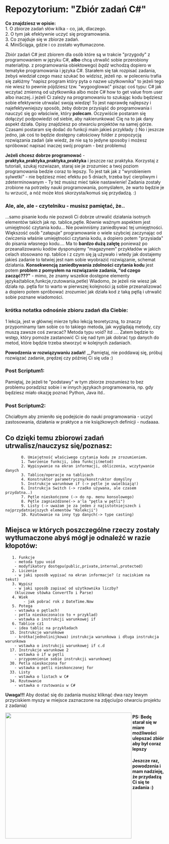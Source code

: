 # Repozytorium: "Zbiór zadań C#" #

<p align="left">
<b>Co znajdziesz w opisie:</b></br>
1. O zbiorze zadań słów kilka - co, jak, dlaczego.</br>
2. O tym jak efektywnie uczyć się programowania.</br>
3. Co znajduje się w zbiorze zadań.</br>
4. MiniŚciąga, gdzie i co zostało wytłumaczone.</br>
</p>

Zbiór zadań C# jest zbiorem dla osób które są w trakcie "przygody" z programowaniem w języku C#,
__albo__ chcą utrwalić sobie przerobiony materiał(np. z programowania obiektowego) _bądź_ wchodzą dopiero
w tematyke programowania i języka C#. Starałem się tak rozpisać zadania, żebyś wiedział czego masz szukać
bo widzisz, jeżeli np. w poleceniu trafia się załóżmy "napisz program który pyta o nazwe użytkownika" to
jeżeli tego nie wiesz to pewnie pójdziesz tzw. "wygooglować" pisząc coś typu: C# jak wczytać zmienną od użytkownika albo
może C# how to get value from user albo inaczej..i jeżeli Ci zależy na programowaniu to szukając kodu będziesz sobie efektywnie utrwalać
swoją wiedzę! To jest naprawdę najlepszy i najefektywniejszy sposób, żeby dobrze przysiąść do programowania i nauczyć się go właściwie,
który __polecam__. Oczywiście postaram się dołączyć podpowiedzi od siebie, aby nakierunkować Cię na to jak dany aspekt działa. 
Opisy znajdziesz po otwarciu projektów na samej górze. Czasami postaram się dodać do funkcji main jakieś przykłady :) 
No i jeszcze jedno, jak coś to będzie dostępny całościowy folder z propozycją rozwiązania zadań
(ale wiedz, że nie są to jedyne sposoby i możesz spróbować napisać inaczej swój program - bez problemu)


__Jeżeli chcesz dobrze programować__ - __praktyka,praktyka,praktyka,praktyka__ i jeszcze raz praktyka. 
Korzystaj z tutoriali, szukaj rozwiazan, staraj sie je zrozumiec a twoj poziom programowania
bedzie coraz to lepszy. To jest tak jak z "wyrobieniem sylwetki" - nie będziesz mieć efektu po 5 dniach, trzeba
być cierpliwym i zdeterminowanym - Ty też musisz mieć takie nastawienie! Zadania zostały zrobione na potrzeby nauki
programowania, pomyślałem, że warto będzie je tu wrzucić, a nóż może ktoś skorzysta/komuś się przydadzą. :) 


### Ale, ale, ale - czytelniku - musisz pamiętać, że.. ###
 
...samo pisanie kodu nie pozwoli Ci dobrze utrwalić działania isotnych elementów takich jak np. tablice,pętle. Równie ważnym aspektem
jest umiejętność czytania kodu... Nie powinniśmy zaniedbywać tej umiejętności. Większość osób "załapuje" programowanie o wiele szybciej zaczynając od ćwiczenia właśnie
umiejętności czytania kodu, a dopiero potem "przysiada" do pisania własnego kodu.... Ma to __bardzo dużą zalętę__ ponieważ po przeanalizowaniu kodów dysponujemy "magazynem"
przykładów w jakich celach stosowano np. tablice i z czym się ją używało i wtedy jak dostajemy jakieś zadanie to łatwiej jest nam sobie wyobrazić rozwiązanie, schemat działania.
__Konsekwencją zaniedbywania zdolności czytania kodu__ jest potem __problem z pomysłem na rozwiązanie zadania, "od czego zacząć???"__ - mimo, że znamy wszelkie dostępne elementy języka(tablice,funkcje,rzutowania,petle)
Wiadomo, że jeżeli nie wiesz jak działa np. pętla for to warto w pierwszej kolejności ją sobie przeanalizować a dopiero potem spróbować zrozumieć jak działa kod z taką pętlą i utrwalić sobie poznane wiadomości.


### krótka notatka odnośnie zbioru zadań dla Ciebie: ###
1 lekcja, jest w głównej mierze tylko lekcją teoretyczną, to znaczy przypominamy tam sobie
co to takiego metoda, jak wyglądają metody, czy muszą zawsze coś zwracać? Metoda typu void?
itd .... Zatem będzie to wstęp, który pomoże zastanowić Ci się nad tym jak dobrać typ danych
do metod, które będzie trzeba stworzyć w kolejnych zadaniach. 

__Powodzenia w rozwiązywaniu zadań!__
__Pamiętaj, nie poddawaj się, próbuj rozwiązać zadanie, prędzej czy później Ci się uda :)

### Post Scriptum1: ###
Pamiętaj, że jeżeli te "podstawy" w tym zbiorze zrozumiesz to bez problemu poradzisz sobie i w innych językach programowania, np. gdy będziesz
miało okazję poznać Python, Java itd..

### Post Scriptum2: ###
Chciałbym aby zmieniło się podejście do nauki programowania - uczyć zastosowania, działania w praktyce a nie książkowych definicji - nudaaaa. 


## Co dzięki temu zbiorowi zadań utrwalisz/nauczysz się/poznasz: ##
	       0. Umiejętność właściwego czytania kodu ze zrozumieniem.
           1. Tworzenie funkcji, idea funkcji(metod)
           2. Wypisywanie na ekran informacji, obliczenia, wczytywanie danych 
           3. Tablice/operacje na tablicach 
           4. Konstruktor parametryczny/konstruktor domyślny
           5. Instrukcje warunkowe if (-> pętle je uwielbiają!)
           6. Instrukcja Switch (-> rzadko używana, ale czasem przydatna..)
           7. Pętle nieskończone (-> do np. menu konsolowego)
           8. Pętle zagnieżdżone(-> a'la "pętla w pętli")
           9. Listy (-> uważam je za jeden z najistotniejszech i najprzydatniejszych elementów "Kolekcji")
           10. Rzutowanie na inny typ danych(-> type casting)

## Miejsca w których poszczególne rzeczy zostały wytłumaczone abyś mógł je odnaleźć w razie kłopotów: ##
	   1. Funkcje 
	   	- metoda typu void
		- modyfikatory dostępu(public,private,internal,protected)
	   2. Liczenie
	   	- w jaki sposób wypisać na ekran informacje? (z naciskiem na tekst)
 	   3. Wypisz
	   	- w jaki sposób zapisać od użytkownika liczby? 
		(kluczowe słówka ConvertTo i Parse)
	   4. Wiek
	        - jak pobrać rok z DateTime.Now
       5. Potega
	   	- wstawka o pętlach!
		- petla nieskoczona(co to + przyklad)
		- wstawka o instrukcji warunkowej if
	   6. Tablice cz1
	   	- idea tablic na przykładach
	  15. Instrukcje warunkowe
	  	- krótka(jednolinijkowa) instrukcja warunkowa i długa instrukcja warunkowa
		- wstawka o instrukcji warunkowej if c.d
      17. Instrukcje warunkowe 2
	  	- wstawka o if w pętli 
		- przypomnienie sobie instrukcji warunkowej
	  30. Petla nieskoczona for
	  	- wstawka o petli nieskonczonej for
	  33. Listy
	  	- wstawka o listach w C#
	  34. Rzutowanie
	  	- wstawka o rzutowaniu w C#
	   

__Uwaga!!!__ Aby dostać się do zadania musisz kliknąć dwa razy lewym przyciskiem myszy w miejsce zaznaczone na zdjęciu(po otwarciu projektu z zadania)

<img align="left" src="https://image.ibb.co/nthMzo/pami.png" height="400">


#### PS: Bedę starał się w miare możliwości ulepszać zbiór aby był coraz lepszy ####
#### Jeszcze raz, powodzenia i mam nadzieję, że przydadzą Ci się te zadania :) ####


